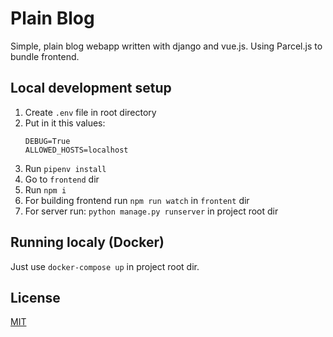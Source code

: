 # Plain Blog

Simple, plain blog webapp written with django and vue.js.
Using Parcel.js to bundle frontend.

## Local development setup

1. Create `.env` file in root directory
2. Put in it this values:
    ```
    DEBUG=True
    ALLOWED_HOSTS=localhost
    ```
3. Run `pipenv install`
4. Go to `frontend` dir
5. Run `npm i`
6. For building frontend run `npm run watch` in `frontent` dir
7. For server run: `python manage.py runserver` in project root dir

## Running localy (Docker)

Just use `docker-compose up` in project root dir.

## License
[MIT](https://choosealicense.com/licenses/mit/)
